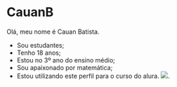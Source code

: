 # CauanB
Olá, meu nome é Cauan Batista.
- Sou estudantes;
- Tenho 18 anos;
- Estou no 3º ano do ensino médio;
- Sou apaixonado por matemática;
- Estou utilizando este perfil para o curso do alura.
  ![](https://media1.tenor.com/m/Y2VcT9xcW8EAAAAd/whats-up.gif).  
